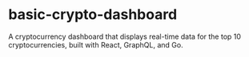 # basic-crypto-dashboard
A cryptocurrency dashboard that displays real-time data for the top 10 cryptocurrencies, built with React, GraphQL, and Go.
